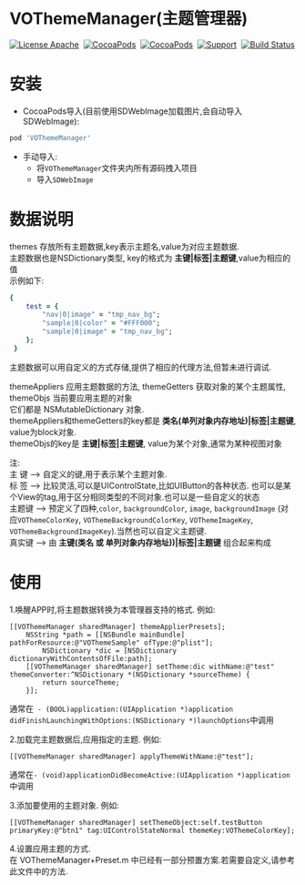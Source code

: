 # VOThemeManager(主题管理器)

[![License Apache](http://img.shields.io/cocoapods/l/VOThemeManager.svg?style=flat)](https://raw.githubusercontent.com/pozi119/VOThemeManager/master/LICENSE)&nbsp;
[![CocoaPods](http://img.shields.io/cocoapods/v/VOThemeManager.svg?style=flat)](http://cocoapods.org/?q=VOThemeManager)&nbsp;
[![CocoaPods](http://img.shields.io/cocoapods/p/VOThemeManager.svg?style=flat)](http://cocoapods.org/?q=VOThemeManager)&nbsp;
[![Support](https://img.shields.io/badge/support-iOS%207%2B%20-blue.svg?style=flat)](https://www.apple.com/nl/ios/)&nbsp;
[![Build Status](https://travis-ci.org/pozi119/VOThemeManager.svg?branch=master)](https://travis-ci.org/pozi119/VOThemeManager)

# 安装
* CocoaPods导入(目前使用SDWebImage加载图片,会自动导入SDWebImage):
```ruby
pod 'VOThemeManager'
```
* 手动导入:
  * 将`VOThemeManager`文件夹内所有源码拽入项目
  * 导入`SDWebImage`


# 数据说明
   themes 存放所有主题数据,key表示主题名,value为对应主题数据.  
   主题数据也是NSDictionary类型, key的格式为 **主键|标签|主题键**,value为相应的值  
   示例如下:
```ruby
{
    test = {
        "nav|0|image" = "tmp_nav_bg";
        "sample|0|color" = "#FFF000";
        "sample|0|image" = "tmp_nav_bg";
    };
 }
```
   主题数据可以用自定义的方式存储,提供了相应的代理方法,但暂未进行调试.

   themeAppliers 应用主题数据的方法, themeGetters 获取对象的某个主题属性, themeObjs 当前要应用主题的对象  
   它们都是 NSMutableDictionary 对象.  
   themeAppliers和themeGetters的key都是 **类名(单列对象内存地址)|标签|主题键**, value为block对象.  
   themeObjs的key是 **主键|标签|主题键**, value为某个对象,通常为某种视图对象

   注:  
   主  键 --> 自定义的键,用于表示某个主题对象.  
   标  签 --> 比较灵活,可以是UIControlState,比如UIButton的各种状态. 也可以是某个View的tag,用于区分相同类型的不同对象.也可以是一些自定义的状态  
   主题键 --> 预定义了四种,`color`, `backgroundColor`, `image`, `backgroundImage` (对应`VOThemeColorKey`, `VOThemeBackgroundColorKey`, `VOThemeImageKey`, `VOThemeBackgroundImageKey`).当然也可以自定义主题键.  
   真实键 --> 由 **主键(类名 或 单列对象内存地址))|标签|主题键** 组合起来构成 

# 使用
1.唤醒APP时,将主题数据转换为本管理器支持的格式. 例如:
```objc
[[VOThemeManager sharedManager] themeApplierPresets];
	NSString *path = [[NSBundle mainBundle] pathForResource:@"VOThemeSample" ofType:@"plist"];
		NSDictionary *dic = [NSDictionary dictionaryWithContentsOfFile:path];
	[[VOThemeManager sharedManager] setTheme:dic withName:@"test" themeConverter:^NSDictionary *(NSDictionary *sourceTheme) {
  		return sourceTheme;
	}];
```
通常在` - (BOOL)application:(UIApplication *)application didFinishLaunchingWithOptions:(NSDictionary *)launchOptions`中调用

2.加载完主题数据后,应用指定的主题. 例如:
```objc
[[VOThemeManager sharedManager] applyThemeWithName:@"test"];
```
通常在`- (void)applicationDidBecomeActive:(UIApplication *)application`中调用

3.添加要使用的主题对象. 例如:
```objc
[[VOThemeManager sharedManager] setThemeObject:self.testButton primaryKey:@"btn1" tag:UIControlStateNormal themeKey:VOThemeColorKey];
```
4.设置应用主题的方式.  
在 VOThemeManager+Preset.m 中已经有一部分预置方案.若需要自定义,请参考此文件中的方法.




  		